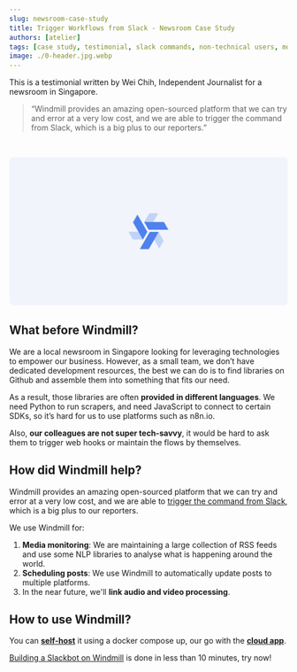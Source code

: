 ```yaml
---
slug: newsroom-case-study
title: Trigger Workflows from Slack - Newsroom Case Study
authors: [atelier]
tags: [case study, testimonial, slack commands, non-technical users, monitoring, scheduling]
image: ./0-header.jpg.webp
---
```


This is a testimonial written by Wei Chih, Independent Journalist for a newsroom in Singapore.

<!--truncate-->

> “Windmill provides an amazing open-sourced platform that we can try and error at a very low cost, and we are able to trigger the command from Slack, which is a big plus to our reporters.”

<br/>

![Newsroom Case Study](./0-header.jpg.webp 'Newsroom Case Study')

## What before Windmill?

We are a local newsroom in Singapore looking for leveraging technologies to empower our business. However, as a small team, we don’t have dedicated development resources, the best we can do is to find libraries on Github and assemble them into something that fits our need.

As a result, those libraries are often **provided in different languages**. We need Python to run scrapers, and need JavaScript to connect to certain SDKs, so it’s hard for us to use platforms such as n8n.io.

Also, **our colleagues are not super tech-savvy**, it would be hard to ask them to trigger web hooks or maintain the flows by themselves.

## How did Windmill help?

Windmill provides an amazing open-sourced platform that we can try and error at a very low cost, and we are able to [trigger the command from Slack](../2023-03-20-handler-slack-commands/index.md), which is a big plus to our reporters.

We use Windmill for:

1. **Media monitoring**: We are maintaining a large collection of RSS feeds and use some NLP libraries to analyse what is happening around the world.
2. **Scheduling posts**: We use Windmill to automatically update posts to multiple platforms.
3. In the near future, we'll **link audio and video processing**.

## How to use Windmill?

You can **[self-host](/docs/advanced/self_host/#deployment)** it using a docker compose up, our go with the **<a href="https://app.windmill.dev/" rel="nofollow">cloud app</a>**.

[Building a Slackbot on Windmill](../2023-03-20-handler-slack-commands/index.md) is done in less than 10 minutes, try now!
